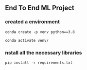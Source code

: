 ## End To End ML Project

### created a environment
```
conda create -p venv python==3.8

conda activate venv/

```
### nstall all the necessary libraries
```
pip install -r requirements.txt
```